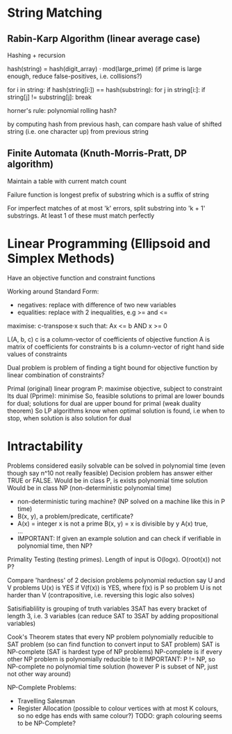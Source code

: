<!-- SPDX-License-Identifier: zlib-acknowledgement -->
# String Matching
## Rabin-Karp Algorithm (linear average case)
Hashing + recursion

hash(string) = hash(digit_array) · mod(large_prime)
(if prime is large enough, reduce false-positives, i.e. collisions?)

for i in string:
  if hash(string[i:]) == hash(substring):
    for j in string[i:]:
      if string[j] != substring[j]:
        break
    
horner's rule: polynomial rolling hash?

by computing hash from previous hash, can compare hash value of shifted string (i.e. one character up) from previous string

## Finite Automata (Knuth-Morris-Pratt, DP algorithm)
Maintain a table with current match count

Failure function is longest prefix of substring which is a suffix of string 

For imperfect matches of at most 'k' errors, split substring into 'k + 1' substrings. 
At least 1 of these must match perfectly

# Linear Programming (Ellipsoid and Simplex Methods)
Have an objective function and constraint functions

Working around Standard Form:
* negatives: replace with difference of two new variables
* equalities: replace with 2 inequalities, e.g >= and <=

maximise: c-transpose·x
such that: Ax <= b AND x >= 0

L(A, b, c)
c is a column-vector of coefficients of objective function 
A is matrix of coefficients for constraints 
b is a column-vector of right hand side values of constraints

Dual problem is problem of finding a tight bound for objective function by linear combination of constraints?

Primal (original) linear program P: maximise objective, subject to constraint
Its dual (Pprime): minimise
So, feasible solutions to primal are lower bounds for dual; solutions for dual are upper bound for primal (weak duality theorem)
So LP algorithms know when optimal solution is found, i.e when to stop, when solution is also solution for dual 

# Intractability
Problems considered easily solvable can be solved in polynomial time (even though say n^10 not really feasible)
Decision problem has answer either TRUE or FALSE. 
Would be in class P, is exists polynomial time solution
Would be in class NP (non-deterministic polynomial time)
  * non-deterministic turing machine? (NP solved on a machine like this in P time)
  * B(x, y), a problem/predicate, certificate?
  * A(x) = integer x is not a prime
    B(x, y) = x is divisible by y
    A(x) true,  
  ...
  * IMPORTANT: If given an example solution and can check if verifiable in polynomial time, then NP?

Primality Testing (testing primes).
Length of input is O(logx). O(root(x)) not P?

Compare 'hardness' of 2 decision problems
polynomial reduction
say U and V problems
U(x) is YES if V(f(x)) is YES, where f(x) is P
so problem U is not harder than V
(contrapositive, i.e. reversing this logic also solves)

Satisifiablility is grouping of truth variables
3SAT has every bracket of length 3, i.e. 3 variables
(can reduce SAT to 3SAT by adding propositional variables)

Cook's Theorem states that every NP problem polynomially reducible to SAT problem 
(so can find function to convert input to SAT problem)
SAT is NP-complete (SAT is hardest type of NP problems)
NP-complete is if every other NP problem is polynomially reducible to it
IMPORTANT: P != NP, so NP-complete no polynomial time solution
(however P is subset of NP, just not other way around)

NP-Complete Problems: 
  * Travelling Salesman
  * Register Allocation (possible to colour vertices with at most K colours, so no edge has ends with same colour?)
  TODO: graph colouring seems to be NP-Complete?
